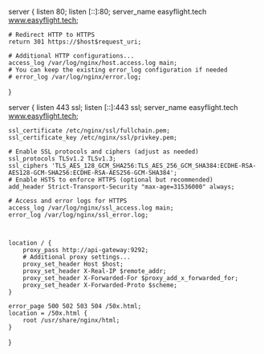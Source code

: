 server {
listen 80;
listen [::]:80;
server_name easyflight.tech www.easyflight.tech;

    # Redirect HTTP to HTTPS
    return 301 https://$host$request_uri;

    # Additional HTTP configurations...
    access_log /var/log/nginx/host.access.log main;
    # You can keep the existing error_log configuration if needed
    # error_log /var/log/nginx/error.log;
}

server {
listen 443 ssl;
listen [::]:443 ssl;
server_name easyflight.tech www.easyflight.tech;

    ssl_certificate /etc/nginx/ssl/fullchain.pem;
    ssl_certificate_key /etc/nginx/ssl/privkey.pem;

    # Enable SSL protocols and ciphers (adjust as needed)
    ssl_protocols TLSv1.2 TLSv1.3;
    ssl_ciphers 'TLS_AES_128_GCM_SHA256:TLS_AES_256_GCM_SHA384:ECDHE-RSA-AES128-GCM-SHA256:ECDHE-RSA-AES256-GCM-SHA384';
    # Enable HSTS to enforce HTTPS (optional but recommended)
    add_header Strict-Transport-Security "max-age=31536000" always;

    # Access and error logs for HTTPS
    access_log /var/log/nginx/ssl_access.log main;
    error_log /var/log/nginx/ssl_error.log;



    location / {
        proxy_pass http://api-gateway:9292;
        # Additional proxy settings...
        proxy_set_header Host $host;
        proxy_set_header X-Real-IP $remote_addr;
        proxy_set_header X-Forwarded-For $proxy_add_x_forwarded_for;
        proxy_set_header X-Forwarded-Proto $scheme;
    }

    error_page 500 502 503 504 /50x.html;
    location = /50x.html {
        root /usr/share/nginx/html;
    }
}
